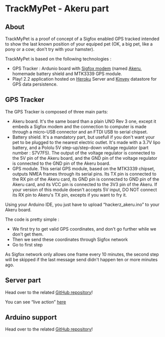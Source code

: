 TrackMyPet - Akeru part
==

About
--

TrackMyPet is a proof of concept of a Sigfox enabled GPS tracked intended to show the last known position of your equiped pet (OK, a big pet, like a pony or a cow; don't try with your hamster).

TrackMyPet is based on the following technologies : 

* GPS Tracker : Ardunio board with [Sigfox modem](http://sigfox.com/) (named [Akeru](http://akeru.cc/), homemade battery shield and MTK3339 GPS module.
* Play! 2.2 application hosted on [Heroku](http://herokuapp.com/) Server and [Kinvey](http://kinvey.com/) datastore for GPS data persistence.


GPS Tracker
--
The GPS Tracker is composed of three main parts:

* Akeru board. It's the same board than a plain UNO Rev 3 one, except it embeds a Sigfox modem and the connection to  computer is made through a micro-USB connector and an FTDI USB to serial chipset.
* Battery shield. It's a mandatory part, but usefull if you don't want your pet to be plugged to the nearest electric outlet. It's made with a 3.7V lipo battery, and a Pololu 5V step-up/step-down voltage regulator (part number : S7V7F5). The output of the voltage regulator is connected to the 5V pin of the Akeru board, and the GND pin of the voltage regulator is connected to the GND pin of the Akeru board.
* GPS module. This serial GPS module, based on the MTK3339 chipset, outputs NMEA frames through its serial pins. Its TX pin is connected to the RX pin of the Akeru card, its GND pin is connected to GND pin of the Akeru card, and its VCC pin is connected to the 3V3 pin of the Akeru. If your version of this module doesn't accepts 5V input, DO NOT connect its RX pin to Akeru's TX pin, excepts if you want to fry it.

Using your Arduino IDE, you just have to upload “hackerz_akeru.ino” to your Akeru board.

The code is pretty simple :

* We first try to get valid GPS coordinates, and don't go further while we don't get them.
* Then we send these coordinates through Sigfox network
* Go to first step

As Sigfox network only allows one frame every 10 minutes, the second step will be skipped if the last message send didn't happen ten or more minutes ago.


Server part
--

Head over to the related [GitHub repository](https://github.com/Ekito/hackerz-server)!

You can see “live action” [here](http://hackerz-server.herokuapp.com/)


Arduino support
--

Head over to the related [GitHub repository](https://github.com/Ekito/hackerz_3d)!
